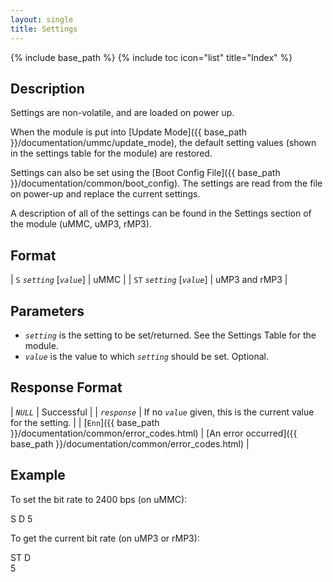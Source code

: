 ```yaml
---
layout: single
title: Settings
---
```

{% include base_path %}
{% include toc icon="list" title="Index" %}

## Description

Settings are non-volatile, and are loaded on power up.

When the module is put into [Update Mode]({{ base_path }}/documentation/ummc/update_mode), the default setting values (shown in the settings table for the module) are restored.

Settings can also be set using the [Boot Config File]({{ base_path }}/documentation/common/boot_config).  The settings are read from the file on power-up and replace the current settings.

A description of all of the settings can be found in the Settings section of the module (uMMC, uMP3, rMP3).


## Format

| `S` *`setting`* [*`value`*] | uMMC |
| `ST` *`setting`* [*`value`*] | uMP3 and rMP3 |

## Parameters

  * *`setting`* is the setting to be set/returned.  See the Settings Table for the module.
  * *`value`* is the value to which *`setting`* should be set.  Optional.

## Response Format

| *`NULL`* | Successful |
| *`response`* | If no *`value`* given, this is the current value for the setting. |
| [`Enn`]({{ base_path }}/documentation/common/error_codes.html) | [An error occurred]({{ base_path }}/documentation/common/error_codes.html) |

## Example

To set the bit rate to 2400 bps (on uMMC):

<div class="wrap wrap_example wrap_monospace">
<div class="wrap wrap_host_command">S D 5</div>
</div>

To get the current bit rate (on uMP3 or rMP3):

<div class="wrap wrap_example wrap_monospace">
<div class="wrap wrap_host_command">ST D</div>
<div class="wrap wrap_response">5</div>
</div>
